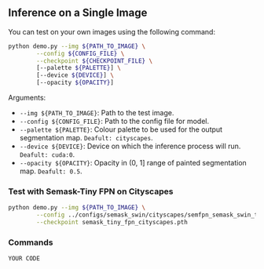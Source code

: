 ## Inference on a Single Image

You can test on your own images using the following command:

```.bash
python demo.py --img ${PATH_TO_IMAGE} \
        --config ${CONFIG_FILE} \
        --checkpoint ${CHECKPOINT_FILE} \
        [--palette ${PALETTE}] \
        [--device ${DEVICE}] \
        [--opacity ${OPACITY}]
```

Arguments:

- `--img ${PATH_TO_IMAGE}`: Path to the test image.
- `--config ${CONFIG_FILE}`: Path to the config file for model.
- `--palette ${PALETTE}`: Colour palette to be used for the output segmentation map. `Deafult: cityscapes`.
- `--device ${DEVICE}`: Device on which the inference process will run. `Deafult: cuda:0`.
- `--opacity ${OPACITY}`: Opacity in (0, 1] range of painted segmentation map. `Deafult: 0.5`.

### Test with Semask-Tiny FPN on Cityscapes

```.bash
python demo.py --img ${PATH_TO_IMAGE} \
        --config ../configs/semask_swin/cityscapes/semfpn_semask_swin_tiny_patch4_window7_768x768_80k_cityscapes.py \
        --checkpoint semask_tiny_fpn_cityscapes.pth
```

### Commands 
```
YOUR CODE
```